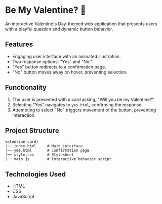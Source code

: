 # Be My Valentine? 💖

An interactive Valentine's Day-themed web application that presents users with a playful question and dynamic button behavior.

## Features
- Engaging user interface with an animated illustration.
- Two response options: "Yes" and "No."
- "Yes" button redirects to a confirmation page.
- "No" button moves away on hover, preventing selection.

## Functionality
1. The user is presented with a card asking, "Will you be my Valentine?"
2. Selecting "Yes" navigates to `yes.html`, confirming the response.
3. Attempting to select "No" triggers movement of the button, preventing interaction.

## Project Structure
```
valentine-card/
│── index.html     # Main interface
│── yes.html       # Confirmation page
│── style.css      # Stylesheet
│── main.js        # Interactive behavior script
```

## Technologies Used
- HTML
- CSS
- JavaScript



